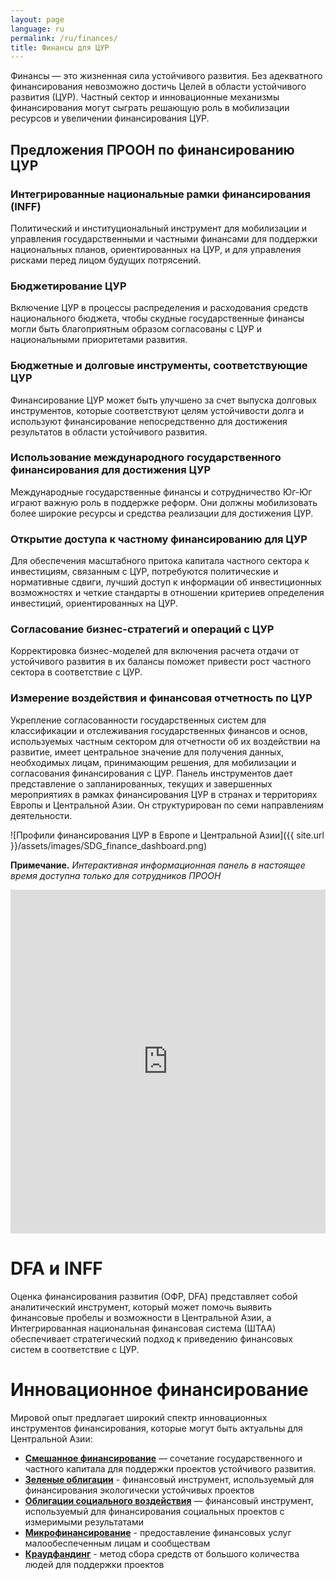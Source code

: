 ```yaml
---
layout: page
language: ru
permalink: /ru/finances/
title: Финансы для ЦУР
---
```


Финансы — это жизненная сила устойчивого развития. Без адекватного финансирования невозможно достичь Целей в области устойчивого развития (ЦУР). Частный сектор и инновационные механизмы финансирования могут сыграть решающую роль в мобилизации ресурсов и увеличении финансирования ЦУР.

## Предложения ПРООН по финансированию ЦУР
### Интегрированные национальные рамки финансирования (INFF)
Политический и институциональный инструмент для мобилизации и управления государственными и частными финансами для поддержки национальных планов, ориентированных на ЦУР, и для управления рисками перед лицом будущих потрясений.
### Бюджетирование ЦУР
Включение ЦУР в процессы распределения и расходования средств национального бюджета, чтобы скудные государственные финансы могли быть благоприятным образом согласованы с ЦУР и национальными приоритетами развития.
### Бюджетные и долговые инструменты, соответствующие ЦУР
Финансирование ЦУР может быть улучшено за счет выпуска долговых инструментов, которые соответствуют целям устойчивости долга и используют финансирование непосредственно для достижения результатов в области устойчивого развития.
### Использование международного государственного финансирования для достижения ЦУР
Международные государственные финансы и сотрудничество Юг-Юг играют важную роль в поддержке реформ. Они должны мобилизовать более широкие ресурсы и средства реализации для достижения ЦУР.
### Открытие доступа к частному финансированию для ЦУР
Для обеспечения масштабного притока капитала частного сектора к инвестициям, связанным с ЦУР, потребуются политические и нормативные сдвиги, лучший доступ к информации об инвестиционных возможностях и четкие стандарты в отношении критериев определения инвестиций, ориентированных на ЦУР.
### Согласование бизнес-стратегий и операций с ЦУР
Корректировка бизнес-моделей для включения расчета отдачи от устойчивого развития в их балансы поможет привести рост частного сектора в соответствие с ЦУР.
### Измерение воздействия и финансовая отчетность по ЦУР
Укрепление согласованности государственных систем для классификации и отслеживания государственных финансов и основ, используемых частным сектором для отчетности об их воздействии на развитие, имеет центральное значение для получения данных, необходимых лицам, принимающим решения, для мобилизации и согласования финансирования с ЦУР.
Панель инструментов дает представление о запланированных, текущих и завершенных мероприятиях в рамках финансирования ЦУР в странах и территориях Европы и Центральной Азии. Он структурирован по семи направлениям деятельности.


![Профили финансирования ЦУР в Европе и Центральной Азии]({{ site.url }}/assets/images/SDG_finance_dashboard.png)


**Примечание.** *Интерактивная информационная панель в настоящее время доступна только для сотрудников ПРООН*

<iframe title="Профили финансирования ЦУР RBEC — дубликаты профилей стран" width="100%" height="550" src="https://app.powerbi.com/reportEmbed?reportId=73c75181-aa4f-495a-a82f -51b109b7c0f8&autoAuth=true&ctid=b3e5db5e-2944-4837-99f5-7488ace54319" frameborder="0" allowFullScreen="true"></iframe>


# DFA и INFF
Оценка финансирования развития (ОФР, DFA) представляет собой аналитический инструмент, который может помочь выявить финансовые пробелы и возможности в Центральной Азии, а Интегрированная национальная финансовая система (ШТАА) обеспечивает стратегический подход к приведению финансовых систем в соответствие с ЦУР.

# Инновационное финансирование
Мировой опыт предлагает широкий спектр инновационных инструментов финансирования, которые могут быть актуальны для Центральной Азии:
- **[Смешанное финансирование](https://www.un.org/development/desa/financing/blended-finance.html)** — сочетание государственного и частного капитала для поддержки проектов устойчивого развития.
- **[Зеленые облигации](https://www.climatebonds.net/)** - финансовый инструмент, используемый для финансирования экологически устойчивых проектов
- **[Облигации социального воздействия](https://www.socialfinance.org.uk/what-we-do/social-impact-bonds)** — финансовый инструмент, используемый для финансирования социальных проектов с измеримыми результатами
- **[Микрофинансирование](https://www.microfinancegateway.org/)** - предоставление финансовых услуг малообеспеченным лицам и сообществам
- **[Краудфандинг](https://www.kickstarter.com/)** - метод сбора средств от большого количества людей для поддержки проектов

